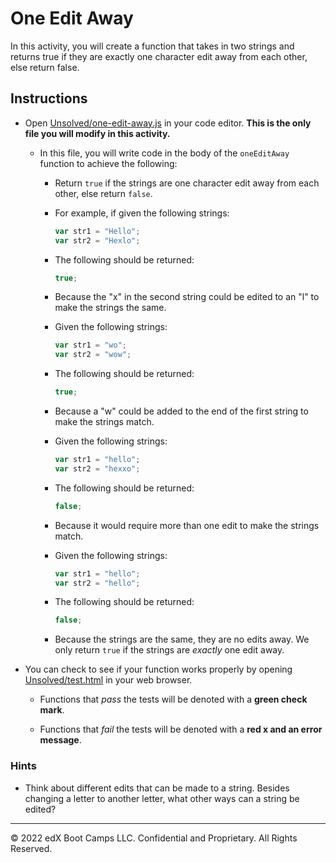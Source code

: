 # One Edit Away

In this activity, you will create a function that takes in two strings and returns true if they are exactly one character edit away from each other, else return false.

## Instructions

* Open [Unsolved/one-edit-away.js](Unsolved/one-edit-away.js) in your code editor. **This is the only file you will modify in this activity.**

  * In this file, you will write code in the body of the `oneEditAway` function to achieve the following:

    * Return `true` if the strings are one character edit away from each other, else return `false`.

    * For example, if given the following strings:

       ```js
       var str1 = "Hello";
       var str2 = "Hexlo";
       ```

    * The following should be returned:

       ```js
       true;
       ```

    * Because the "x" in the second string could be edited to an "l" to make the strings the same.

    * Given the following strings:

       ```js
       var str1 = "wo";
       var str2 = "wow";
       ```

    * The following should be returned:

       ```js
       true;
       ```

    * Because a "w" could be added to the end of the first string to make the strings match.

    * Given the following strings:

       ```js
       var str1 = "hello";
       var str2 = "hexxo";
       ```

    * The following should be returned:

       ```js
       false;
       ```

    * Because it would require more than one edit to make the strings match.

     * Given the following strings:

       ```js
       var str1 = "hello";
       var str2 = "hello";
       ```

    * The following should be returned:

       ```js
       false;
       ```

    * Because the strings are the same, they are no edits away. We only return `true` if the strings are _exactly_ one edit away.

* You can check to see if your function works properly by opening [Unsolved/test.html](Unsolved/test.html) in your web browser.

  * Functions that _pass_ the tests will be denoted with a **green check mark**.

  * Functions that _fail_ the tests will be denoted with a **red x and an error message**.

### Hints

* Think about different edits that can be made to a string. Besides changing a letter to another letter, what other ways can a string be edited?

---
© 2022 edX Boot Camps LLC. Confidential and Proprietary. All Rights Reserved.
